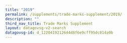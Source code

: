 ```yaml
---
title: "2019"
permalink: /supplements/trade-marks-supplement/2019/
description: ""
third_nav_title: Trade Marks Supplement
layout: datagovsg-v2-search
datagovsg-id: d_1220419212644d8f6e9cff95dc814a9b
---
```

